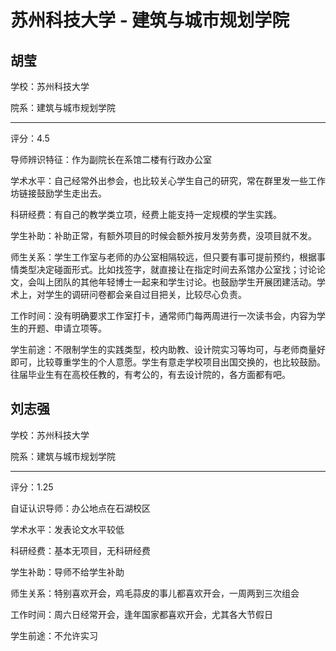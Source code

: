 # 苏州科技大学 - 建筑与城市规划学院

## 胡莹

学校：苏州科技大学

院系：建筑与城市规划学院

* * *

评分：4.5

导师辨识特征：作为副院长在系馆二楼有行政办公室

学术水平：自己经常外出参会，也比较关心学生自己的研究，常在群里发一些工作坊链接鼓励学生走出去。

科研经费：有自己的教学类立项，经费上能支持一定规模的学生实践。

学生补助：补助正常，有额外项目的时候会额外按月发劳务费，没项目就不发。

师生关系：学生工作室与老师的办公室相隔较远，但只要有事可提前预约，根据事情类型决定碰面形式。比如找签字，就直接让在指定时间去系馆办公室找；讨论论文，会叫上团队的其他年轻博士一起来和学生讨论。也鼓励学生开展团建活动。学术上，对学生的调研问卷都会亲自过目把关，比较尽心负责。

工作时间：没有明确要求工作室打卡，通常师门每两周进行一次读书会，内容为学生的开题、申请立项等。

学生前途：不限制学生的实践类型，校内助教、设计院实习等均可，与老师商量好即可，比较尊重学生的个人意愿。学生有意走学校项目出国交换的，也比较鼓励。往届毕业生有在高校任教的，有考公的，有去设计院的，各方面都有吧。

## 刘志强

学校：苏州科技大学

院系：建筑与城市规划学院

* * *

评分：1.25

自证认识导师：办公地点在石湖校区

学术水平：发表论文水平较低

科研经费：基本无项目，无科研经费

学生补助：导师不给学生补助

师生关系：特别喜欢开会，鸡毛蒜皮的事儿都喜欢开会，一周两到三次组会

工作时间：周六日经常开会，逢年国家都喜欢开会，尤其各大节假日

学生前途：不允许实习